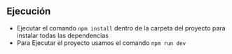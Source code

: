 ## Ejecución

- Ejecutar el comando ``` npm install ``` dentro de la carpeta del proyecto para instalar todas las dependencias
- Para Ejecutar el proyecto usamos el comando ``` npm run dev ```